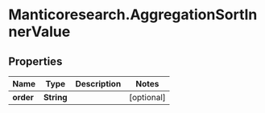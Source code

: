 # Manticoresearch.AggregationSortInnerValue

## Properties

Name | Type | Description | Notes
------------ | ------------- | ------------- | -------------
**order** | **String** |  | [optional] 




